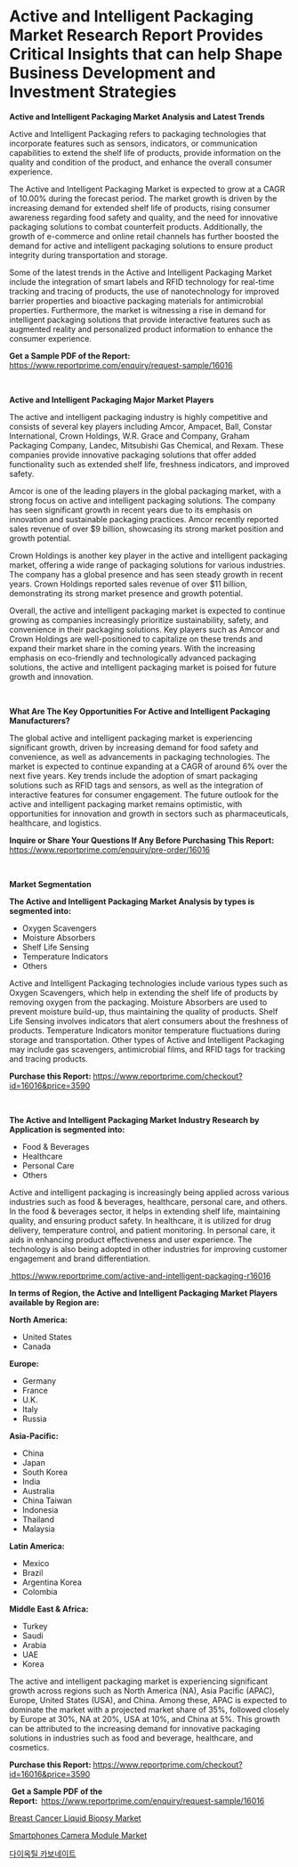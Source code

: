 <p><h1>Active and Intelligent Packaging Market Research Report Provides Critical Insights that can help Shape Business Development and Investment Strategies</h1></p><p><strong>Active and Intelligent Packaging Market Analysis and Latest Trends</strong></p>
<p><p>Active and Intelligent Packaging refers to packaging technologies that incorporate features such as sensors, indicators, or communication capabilities to extend the shelf life of products, provide information on the quality and condition of the product, and enhance the overall consumer experience.</p><p>The Active and Intelligent Packaging Market is expected to grow at a CAGR of 10.00% during the forecast period. The market growth is driven by the increasing demand for extended shelf life of products, rising consumer awareness regarding food safety and quality, and the need for innovative packaging solutions to combat counterfeit products. Additionally, the growth of e-commerce and online retail channels has further boosted the demand for active and intelligent packaging solutions to ensure product integrity during transportation and storage.</p><p>Some of the latest trends in the Active and Intelligent Packaging Market include the integration of smart labels and RFID technology for real-time tracking and tracing of products, the use of nanotechnology for improved barrier properties and bioactive packaging materials for antimicrobial properties. Furthermore, the market is witnessing a rise in demand for intelligent packaging solutions that provide interactive features such as augmented reality and personalized product information to enhance the consumer experience.</p></p>
<p><strong>Get a Sample PDF of the Report:&nbsp;</strong> <a href="https://www.reportprime.com/enquiry/request-sample/16016">https://www.reportprime.com/enquiry/request-sample/16016</a></p>
<p>&nbsp;</p>
<p><strong>Active and Intelligent Packaging Major Market Players</strong></p>
<p><p>The active and intelligent packaging industry is highly competitive and consists of several key players including Amcor, Ampacet, Ball, Constar International, Crown Holdings, W.R. Grace and Company, Graham Packaging Company, Landec, Mitsubishi Gas Chemical, and Rexam. These companies provide innovative packaging solutions that offer added functionality such as extended shelf life, freshness indicators, and improved safety.</p><p>Amcor is one of the leading players in the global packaging market, with a strong focus on active and intelligent packaging solutions. The company has seen significant growth in recent years due to its emphasis on innovation and sustainable packaging practices. Amcor recently reported sales revenue of over $9 billion, showcasing its strong market position and growth potential.</p><p>Crown Holdings is another key player in the active and intelligent packaging market, offering a wide range of packaging solutions for various industries. The company has a global presence and has seen steady growth in recent years. Crown Holdings reported sales revenue of over $11 billion, demonstrating its strong market presence and growth potential.</p><p>Overall, the active and intelligent packaging market is expected to continue growing as companies increasingly prioritize sustainability, safety, and convenience in their packaging solutions. Key players such as Amcor and Crown Holdings are well-positioned to capitalize on these trends and expand their market share in the coming years. With the increasing emphasis on eco-friendly and technologically advanced packaging solutions, the active and intelligent packaging market is poised for future growth and innovation.</p></p>
<p>&nbsp;</p>
<p><strong>What Are The Key Opportunities For Active and Intelligent Packaging Manufacturers?</strong></p>
<p><p>The global active and intelligent packaging market is experiencing significant growth, driven by increasing demand for food safety and convenience, as well as advancements in packaging technologies. The market is expected to continue expanding at a CAGR of around 6% over the next five years. Key trends include the adoption of smart packaging solutions such as RFID tags and sensors, as well as the integration of interactive features for consumer engagement. The future outlook for the active and intelligent packaging market remains optimistic, with opportunities for innovation and growth in sectors such as pharmaceuticals, healthcare, and logistics.</p></p>
<p><strong>Inquire or Share Your Questions If Any Before Purchasing This Report:</strong> <a href="https://www.reportprime.com/enquiry/pre-order/16016">https://www.reportprime.com/enquiry/pre-order/16016</a></p>
<p>&nbsp;</p>
<p><strong>Market Segmentation</strong></p>
<p><strong>The Active and Intelligent Packaging Market Analysis by types is segmented into:</strong></p>
<p><ul><li>Oxygen Scavengers</li><li>Moisture Absorbers</li><li>Shelf Life Sensing</li><li>Temperature Indicators</li><li>Others</li></ul></p>
<p><p>Active and Intelligent Packaging technologies include various types such as Oxygen Scavengers, which help in extending the shelf life of products by removing oxygen from the packaging. Moisture Absorbers are used to prevent moisture build-up, thus maintaining the quality of products. Shelf Life Sensing involves indicators that alert consumers about the freshness of products. Temperature Indicators monitor temperature fluctuations during storage and transportation. Other types of Active and Intelligent Packaging may include gas scavengers, antimicrobial films, and RFID tags for tracking and tracing products.</p></p>
<p><strong>Purchase this Report:&nbsp;</strong><a href="https://www.reportprime.com/checkout?id=16016&price=3590">https://www.reportprime.com/checkout?id=16016&price=3590</a></p>
<p>&nbsp;</p>
<p><strong>The Active and Intelligent Packaging Market Industry Research by Application is segmented into:</strong></p>
<p><ul><li>Food & Beverages</li><li>Healthcare</li><li>Personal Care</li><li>Others</li></ul></p>
<p><p>Active and intelligent packaging is increasingly being applied across various industries such as food & beverages, healthcare, personal care, and others. In the food & beverages sector, it helps in extending shelf life, maintaining quality, and ensuring product safety. In healthcare, it is utilized for drug delivery, temperature control, and patient monitoring. In personal care, it aids in enhancing product effectiveness and user experience. The technology is also being adopted in other industries for improving customer engagement and brand differentiation.</p></p>
<p><a href="https://www.reportprime.com/active-and-intelligent-packaging-r16016">&nbsp;https://www.reportprime.com/active-and-intelligent-packaging-r16016</a></p>
<p><strong>In terms of Region, the Active and Intelligent Packaging Market Players available by Region are:</strong></p>
<p>
    <p> <strong> North America: </strong>
        <ul>
            <li>United States</li>
            <li>Canada</li>
        </ul>
        </p> 
    <p> <strong> Europe: </strong>
        <ul>
            <li>Germany</li>
            <li>France</li>
            <li>U.K.</li>
            <li>Italy</li>
            <li>Russia</li>
        </ul>
        </p> 
    <p> <strong> Asia-Pacific: </strong>
        <ul>
            <li>China</li>
            <li>Japan</li>
            <li>South Korea</li>
            <li>India</li>
            <li>Australia</li>
            <li>China Taiwan</li>
            <li>Indonesia</li>
            <li>Thailand</li>
            <li>Malaysia</li>
        </ul>
        </p> 
    <p> <strong> Latin America: </strong>
        <ul>
            <li>Mexico</li>
            <li>Brazil</li>
            <li>Argentina Korea</li>
            <li>Colombia</li>
        </ul>
        </p> 
    <p> <strong> Middle East & Africa: </strong>
        <ul>
            <li>Turkey</li>
            <li>Saudi</li>
            <li>Arabia</li>
            <li>UAE</li>
            <li>Korea</li>
        </ul>
    </p>
    </p>
<p><p>The active and intelligent packaging market is experiencing significant growth across regions such as North America (NA), Asia Pacific (APAC), Europe, United States (USA), and China. Among these, APAC is expected to dominate the market with a projected market share of 35%, followed closely by Europe at 30%, NA at 20%, USA at 10%, and China at 5%. This growth can be attributed to the increasing demand for innovative packaging solutions in industries such as food and beverage, healthcare, and cosmetics.</p></p>
<p><strong>Purchase this Report: </strong><a href="https://www.reportprime.com/checkout?id=16016&price=3590">https://www.reportprime.com/checkout?id=16016&price=3590</a></p>
<p>&nbsp;<strong>Get a Sample PDF of the Report:&nbsp;&nbsp;</strong><a href="https://www.reportprime.com/enquiry/request-sample/16016">https://www.reportprime.com/enquiry/request-sample/16016</a></p>
<p><strong></strong></p>
<p><p><a href="https://github.com/nancykennedykellievqfqt2/Market-Research-Report-List-2/blob/main/breast-cancer-liquid-biopsy-market.md">Breast Cancer Liquid Biopsy Market</a></p><p><a href="https://noble-drawer-34c.notion.site/Smartphones-Camera-Module-Market-Report-Reveals-the-Latest-Trends-And-Growth-Opportunities-of-this-M-d3fba1983b644c8b8446b29679fa78f2">Smartphones Camera Module Market</a></p><p><a href="https://github.com/JonHarrtis67676y/Market-Research-Report-List-1/blob/main/309732323841.md">다이옥틸 카보네이트</a></p></p>